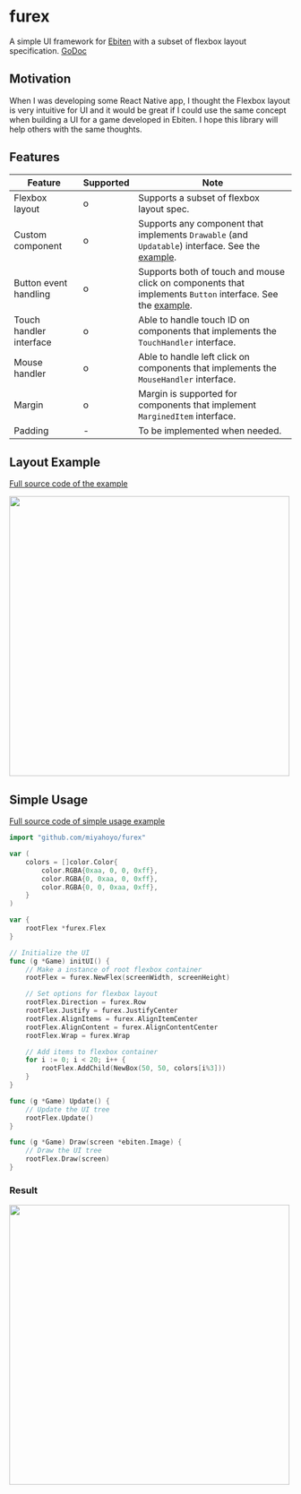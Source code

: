# furex

A simple UI framework for [Ebiten](https://ebiten.org/) with a subset of flexbox layout specification.
[GoDoc](https://pkg.go.dev/github.com/miyahoyo/furex)

## Motivation

When I was developing some React Native app, I thought the Flexbox layout is very intuitive for UI and it would be great if I could use the same concept when building a UI for a game developed in Ebiten. I hope this library will help others with the same thoughts.

## Features

| Feature                 | Supported | Note                                                                                                                   |
|-------------------------|------------------|------------------------------------------------------------------------------------------------------------------------|
| Flexbox layout          | o                | Supports a subset of flexbox layout spec.                                                                              |
| Custom component   | o                | Supports any component that implements `Drawable` (and `Updatable`) interface. See the [example](https://github.com/miyahoyo/furex/blob/master/examples/shared/box.go). |
| Button event handling   | o                | Supports both of touch and mouse click on components that implements `Button` interface. See the [example](https://github.com/miyahoyo/furex/blob/master/examples/shared/button.go). |
| Touch handler interface | o                | Able to handle touch ID on components that implements the `TouchHandler` interface.                                                                             |
| Mouse handler           | o                | Able to handle left click on components that implements the `MouseHandler` interface.                                                                                |
| Margin           | o                | Margin is supported for components that implement `MarginedItem` interface.
| Padding           | -                | To be implemented when needed.                                                     |



## Layout Example

[Full source code of the example](https://github.com/miyahoyo/furex/blob/master/examples/nesting/main.go)

<image src="https://user-images.githubusercontent.com/1475839/133440846-dae6cc3e-22d4-4e13-965c-7989b50ed58a.png" width="500px" />


## Simple Usage

[Full source code of simple usage example](https://github.com/miyahoyo/furex/blob/master/examples/wrap/main.go)

```go
import "github.com/miyahoyo/furex"

var (
	colors = []color.Color{
		color.RGBA{0xaa, 0, 0, 0xff},
		color.RGBA{0, 0xaa, 0, 0xff},
		color.RGBA{0, 0, 0xaa, 0xff},
	}
)

var {
	rootFlex *furex.Flex
}

// Initialize the UI
func (g *Game) initUI() {
	// Make a instance of root flexbox container
	rootFlex = furex.NewFlex(screenWidth, screenHeight)

	// Set options for flexbox layout
	rootFlex.Direction = furex.Row
	rootFlex.Justify = furex.JustifyCenter
	rootFlex.AlignItems = furex.AlignItemCenter
	rootFlex.AlignContent = furex.AlignContentCenter
	rootFlex.Wrap = furex.Wrap

	// Add items to flexbox container
	for i := 0; i < 20; i++ {
		rootFlex.AddChild(NewBox(50, 50, colors[i%3]))
	}
}

func (g *Game) Update() {
	// Update the UI tree
	rootFlex.Update()
}

func (g *Game) Draw(screen *ebiten.Image) {
	// Draw the UI tree
	rootFlex.Draw(screen)
}
```

### Result
<image src="https://user-images.githubusercontent.com/1475839/133445715-b94b8c7f-bcd3-4aef-b7a4-b58bbb29d556.png" width="500px" />

